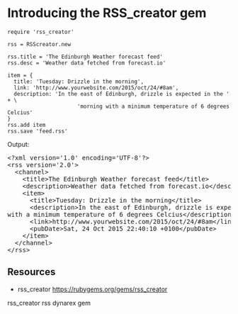 # Introducing the RSS_creator gem

    require 'rss_creator'

    rss = RSScreator.new

    rss.title = 'The Edinburgh Weather forecast feed'
    rss.desc = 'Weather data fetched from forecast.io'

    item = {
      title: 'Tuesday: Drizzle in the morning', 
      link: 'http://www.yourwebsite.com/2015/oct/24/#8am',
      description: 'In the east of Edinburgh, drizzle is expected in the ' + \
                          'morning with a minimum temperature of 6 degrees Celcius'
    }
    rss.add item
    rss.save 'feed.rss'

Output:

<pre>
&lt;?xml version='1.0' encoding='UTF-8'?&gt;
&lt;rss version='2.0'&gt;
  &lt;channel&gt;
    &lt;title&gt;The Edinburgh Weather forecast feed&lt;/title&gt;
    &lt;description&gt;Weather data fetched from forecast.io&lt;/description&gt;
    &lt;item&gt;
      &lt;title&gt;Tuesday: Drizzle in the morning&lt;/title&gt;
      &lt;description&gt;In the east of Edinburgh, drizzle is expected in the morning 
with a minimum temperature of 6 degrees Celcius&lt;/description&gt;
      &lt;link&gt;http://www.yourwebsite.com/2015/oct/24/#8am&lt;/link&gt;
      &lt;pubDate&gt;Sat, 24 Oct 2015 22:40:10 +0100&lt;/pubDate&gt;
    &lt;/item&gt;
  &lt;/channel&gt;
&lt;/rss&gt;
</pre>

## Resources

* rss_creator https://rubygems.org/gems/rss_creator

rss_creator rss dynarex gem
